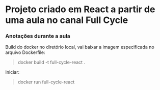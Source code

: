 # Projeto criado em React a partir de uma aula no canal Full Cycle

### Anotações durante a aula

Build do docker no diretório local, vai baixar a imagem especificada no arquivo Dockerfile:
> docker build -t full-cycle-react .

Iniciar:
> docker run full-cycle-react